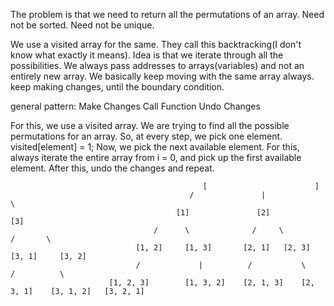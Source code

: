The problem is that we need to return all the permutations of an array.
Need not be sorted. Need not be unique.

We use a visited array for the same.
They call this backtracking(I don't know what exactly it means).
Idea is that we iterate through all the possibilities.
We always pass addresses to arrays(variables) and not an entirely new array. We basically keep moving with the same array always.
keep making changes, until the boundary condition.

general pattern:
Make Changes
Call Function
Undo Changes


For this, we use a visited array.
We are trying to find all the possible permutations for an array.
So, at every step, we pick one element. visited[element] = 1;
Now, we pick the next available element. For this, always iterate the entire array from i = 0, and pick up the first available element.
After this, undo the changes and repeat.


                                               [                        ]
                                            /               |                          \
                                         [1]               [2]                        [3]
                                    /      \              /     \                    /       \
                                [1, 2]     [1, 3]       [2, 1]   [2, 3]           [3, 1]     [3, 2]
                                /             |          /           \              /          \ 
                          [1, 2, 3]        [1, 3, 2]    [2, 1, 3]    [2, 3, 1]    [3, 1, 2]   [3, 2, 1]
